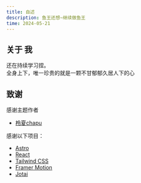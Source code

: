 ```yaml
---
title: 自述
description: 鱼王还想~继续做鱼王
time: 2024-05-21
---
```


## 关于 我

还在持续学习捏。
<br>
全身上下，唯一珍贵的就是一颗不甘郁郁久居人下的心

## 致谢

感谢主题作者

- [柃夏chapu](https://www.lxchapu.com)

感谢以下项目：

- [Astro](https://astro.build/)
- [React](https://reactjs.org/)
- [Tailwind CSS](https://tailwindcss.com/)
- [Framer Motion](https://www.framer.com/motion/)
- [Jotai](https://jotai.org/)
